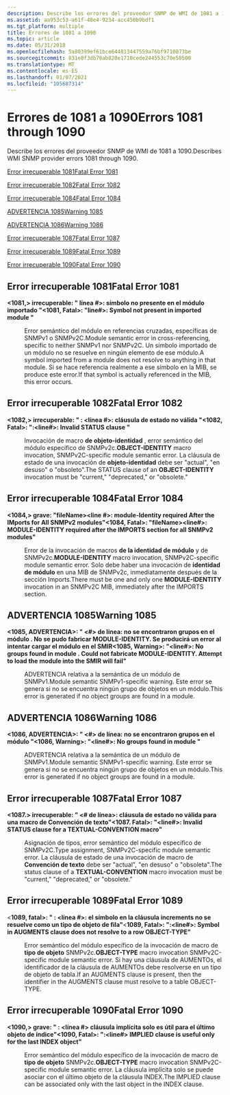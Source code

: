 ```yaml
---
description: Describe los errores del proveedor SNMP de WMI de 1081 a 1090.
ms.assetid: aa953c53-a61f-48e4-9234-acc450b9bdf1
ms.tgt_platform: multiple
title: Errores de 1081 a 1090
ms.topic: article
ms.date: 05/31/2018
ms.openlocfilehash: 5a80399ef61bce644813447559a76bf9710873be
ms.sourcegitcommit: 831e8f3db78ab820e1710cede244553c70e50500
ms.translationtype: MT
ms.contentlocale: es-ES
ms.lasthandoff: 01/07/2021
ms.locfileid: "105687314"
---
```

# <a name="errors-1081-through-1090"></a><span data-ttu-id="2f0b0-103">Errores de 1081 a 1090</span><span class="sxs-lookup"><span data-stu-id="2f0b0-103">Errors 1081 through 1090</span></span>

<span data-ttu-id="2f0b0-104">Describe los errores del proveedor SNMP de WMI de 1081 a 1090.</span><span class="sxs-lookup"><span data-stu-id="2f0b0-104">Describes WMI SNMP provider errors 1081 through 1090.</span></span>

[<span data-ttu-id="2f0b0-105">Error irrecuperable 1081</span><span class="sxs-lookup"><span data-stu-id="2f0b0-105">Fatal Error 1081</span></span>](#fatal-error-1081)

[<span data-ttu-id="2f0b0-106">Error irrecuperable 1082</span><span class="sxs-lookup"><span data-stu-id="2f0b0-106">Fatal Error 1082</span></span>](#fatal-error-1082)

[<span data-ttu-id="2f0b0-107">Error irrecuperable 1084</span><span class="sxs-lookup"><span data-stu-id="2f0b0-107">Fatal Error 1084</span></span>](#fatal-error-1084)

[<span data-ttu-id="2f0b0-108">ADVERTENCIA 1085</span><span class="sxs-lookup"><span data-stu-id="2f0b0-108">Warning 1085</span></span>](#warning-1085)

[<span data-ttu-id="2f0b0-109">ADVERTENCIA 1086</span><span class="sxs-lookup"><span data-stu-id="2f0b0-109">Warning 1086</span></span>](#warning-1086)

[<span data-ttu-id="2f0b0-110">Error irrecuperable 1087</span><span class="sxs-lookup"><span data-stu-id="2f0b0-110">Fatal Error 1087</span></span>](#fatal-error-1087)

[<span data-ttu-id="2f0b0-111">Error irrecuperable 1089</span><span class="sxs-lookup"><span data-stu-id="2f0b0-111">Fatal Error 1089</span></span>](#fatal-error-1089)

[<span data-ttu-id="2f0b0-112">Error irrecuperable 1090</span><span class="sxs-lookup"><span data-stu-id="2f0b0-112">Fatal Error 1090</span></span>](#fatal-error-1090)

## <a name="fatal-error-1081"></a><span data-ttu-id="2f0b0-113">Error irrecuperable 1081</span><span class="sxs-lookup"><span data-stu-id="2f0b0-113">Fatal Error 1081</span></span>

<dl> <dt>

<span data-ttu-id="2f0b0-114"><span id="_1081__Fatal_____fileName_line____Symbol__identifier__not_present_in_imported_module__identifier__"></span><span id="_1081__fatal_____filename_line____symbol__identifier__not_present_in_imported_module__identifier__"></span><span id="_1081__FATAL_____FILENAME_LINE____SYMBOL__IDENTIFIER__NOT_PRESENT_IN_IMPORTED_MODULE__IDENTIFIER__"></span>**<1081,> irrecuperable: " <fileName> línea \#>: símbolo <identifier> no presente en el módulo importado <identifier> "**</span><span class="sxs-lookup"><span data-stu-id="2f0b0-114"><span id="_1081__Fatal_____fileName_line____Symbol__identifier__not_present_in_imported_module__identifier__"></span><span id="_1081__fatal_____filename_line____symbol__identifier__not_present_in_imported_module__identifier__"></span><span id="_1081__FATAL_____FILENAME_LINE____SYMBOL__IDENTIFIER__NOT_PRESENT_IN_IMPORTED_MODULE__IDENTIFIER__"></span>**<1081, Fatal>: "<fileName>line\#>: Symbol <identifier> not present in imported module <identifier>"**</span></span>
</dt> <dd>

<span data-ttu-id="2f0b0-115">Error semántico del módulo en referencias cruzadas, específicas de SNMPv1 o SNMPv2C.</span><span class="sxs-lookup"><span data-stu-id="2f0b0-115">Module semantic error in cross-referencing, specific to neither SNMPv1 nor SNMPv2C.</span></span> <span data-ttu-id="2f0b0-116">Un símbolo importado de un módulo no se resuelve en ningún elemento de ese módulo.</span><span class="sxs-lookup"><span data-stu-id="2f0b0-116">A symbol imported from a module does not resolve to anything in that module.</span></span> <span data-ttu-id="2f0b0-117">Si se hace referencia realmente a ese símbolo en la MIB, se produce este error.</span><span class="sxs-lookup"><span data-stu-id="2f0b0-117">If that symbol is actually referenced in the MIB, this error occurs.</span></span>

</dd> </dl>

## <a name="fatal-error-1082"></a><span data-ttu-id="2f0b0-118">Error irrecuperable 1082</span><span class="sxs-lookup"><span data-stu-id="2f0b0-118">Fatal Error 1082</span></span>

<dl> <dt>

<span data-ttu-id="2f0b0-119"><span id="_1082__Fatal_____fileName___line____Invalid_STATUS_clause__clause__"></span><span id="_1082__fatal_____filename___line____invalid_status_clause__clause__"></span><span id="_1082__FATAL_____FILENAME___LINE____INVALID_STATUS_CLAUSE__CLAUSE__"></span>**<1082,> irrecuperable: " <fileName> : <línea \#>: cláusula de estado no válida <clause> "**</span><span class="sxs-lookup"><span data-stu-id="2f0b0-119"><span id="_1082__Fatal_____fileName___line____Invalid_STATUS_clause__clause__"></span><span id="_1082__fatal_____filename___line____invalid_status_clause__clause__"></span><span id="_1082__FATAL_____FILENAME___LINE____INVALID_STATUS_CLAUSE__CLAUSE__"></span>**<1082, Fatal>: "<fileName>:<line\#>: Invalid STATUS clause <clause>"**</span></span>
</dt> <dd>

<span data-ttu-id="2f0b0-120">Invocación de macro **de objeto-identidad** , error semántico del módulo específico de SNMPv2c.</span><span class="sxs-lookup"><span data-stu-id="2f0b0-120">**OBJECT-IDENTITY** macro invocation, SNMPv2C-specific module semantic error.</span></span> <span data-ttu-id="2f0b0-121">La cláusula de estado de una invocación de **objeto-identidad** debe ser "actual", "en desuso" o "obsoleto".</span><span class="sxs-lookup"><span data-stu-id="2f0b0-121">The STATUS clause of an **OBJECT-IDENTITY** invocation must be "current," "deprecated," or "obsolete."</span></span>

</dd> </dl>

## <a name="fatal-error-1084"></a><span data-ttu-id="2f0b0-122">Error irrecuperable 1084</span><span class="sxs-lookup"><span data-stu-id="2f0b0-122">Fatal Error 1084</span></span>

<dl> <dt>

<span data-ttu-id="2f0b0-123"><span id="_1084__Fatal____fileName__line____MODULE-IDENTITY_required_after_the_IMPORTS_section_for_all_SNMPv2_modules_"></span><span id="_1084__fatal____filename__line____module-identity_required_after_the_imports_section_for_all_snmpv2_modules_"></span><span id="_1084__FATAL____FILENAME__LINE____MODULE-IDENTITY_REQUIRED_AFTER_THE_IMPORTS_SECTION_FOR_ALL_SNMPV2_MODULES_"></span>**<1084,> grave: "fileName><line \#>: module-Identity required After the IMports for All SNMPv2 modules"**</span><span class="sxs-lookup"><span data-stu-id="2f0b0-123"><span id="_1084__Fatal____fileName__line____MODULE-IDENTITY_required_after_the_IMPORTS_section_for_all_SNMPv2_modules_"></span><span id="_1084__fatal____filename__line____module-identity_required_after_the_imports_section_for_all_snmpv2_modules_"></span><span id="_1084__FATAL____FILENAME__LINE____MODULE-IDENTITY_REQUIRED_AFTER_THE_IMPORTS_SECTION_FOR_ALL_SNMPV2_MODULES_"></span>**<1084, Fatal>: "fileName><line\#>: MODULE-IDENTITY required after the IMPORTS section for all SNMPv2 modules"**</span></span>
</dt> <dd>

<span data-ttu-id="2f0b0-124">Error de la invocación de macros **de la identidad de módulo** y de SNMPv2c.</span><span class="sxs-lookup"><span data-stu-id="2f0b0-124">**MODULE-IDENTITY** macro invocation, SNMPv2C-specific module semantic error.</span></span> <span data-ttu-id="2f0b0-125">Solo debe haber una invocación de **identidad de módulo** en una MIB de SNMPv2c, inmediatamente después de la sección Imports.</span><span class="sxs-lookup"><span data-stu-id="2f0b0-125">There must be one and only one **MODULE-IDENTITY** invocation in an SNMPv2C MIB, immediately after the IMPORTS section.</span></span>

</dd> </dl>

## <a name="warning-1085"></a><span data-ttu-id="2f0b0-126">ADVERTENCIA 1085</span><span class="sxs-lookup"><span data-stu-id="2f0b0-126">Warning 1085</span></span>

<dl> <dt>

<span data-ttu-id="2f0b0-127"><span id="_1085__Warning_____fileName__line____No_groups_found_in_module__name_._Could_not_fabricate_MODULE-IDENTITY._Attempt_to_load_the_module_into_the_SMIR_will_fail_"></span><span id="_1085__warning_____filename__line____no_groups_found_in_module__name_._could_not_fabricate_module-identity._attempt_to_load_the_module_into_the_smir_will_fail_"></span><span id="_1085__WARNING_____FILENAME__LINE____NO_GROUPS_FOUND_IN_MODULE__NAME_._COULD_NOT_FABRICATE_MODULE-IDENTITY._ATTEMPT_TO_LOAD_THE_MODULE_INTO_THE_SMIR_WILL_FAIL_"></span>**<1085, ADVERTENCIA>: " <fileName><\#> de línea: no se encontraron grupos en el módulo <name> . No se pudo fabricar MODULE-IDENTITY. Se producirá un error al intentar cargar el módulo en el SMIR**</span><span class="sxs-lookup"><span data-stu-id="2f0b0-127"><span id="_1085__Warning_____fileName__line____No_groups_found_in_module__name_._Could_not_fabricate_MODULE-IDENTITY._Attempt_to_load_the_module_into_the_SMIR_will_fail_"></span><span id="_1085__warning_____filename__line____no_groups_found_in_module__name_._could_not_fabricate_module-identity._attempt_to_load_the_module_into_the_smir_will_fail_"></span><span id="_1085__WARNING_____FILENAME__LINE____NO_GROUPS_FOUND_IN_MODULE__NAME_._COULD_NOT_FABRICATE_MODULE-IDENTITY._ATTEMPT_TO_LOAD_THE_MODULE_INTO_THE_SMIR_WILL_FAIL_"></span>**<1085, Warning>: "<fileName><line\#>: No groups found in module <name>. Could not fabricate MODULE-IDENTITY. Attempt to load the module into the SMIR will fail"**</span></span>
</dt> <dd>

<span data-ttu-id="2f0b0-128">ADVERTENCIA relativa a la semántica de un módulo de SNMPv1.</span><span class="sxs-lookup"><span data-stu-id="2f0b0-128">Module semantic SNMPv1-specific warning.</span></span> <span data-ttu-id="2f0b0-129">Este error se genera si no se encuentra ningún grupo de objetos en un módulo.</span><span class="sxs-lookup"><span data-stu-id="2f0b0-129">This error is generated if no object groups are found in a module.</span></span>

</dd> </dl>

## <a name="warning-1086"></a><span data-ttu-id="2f0b0-130">ADVERTENCIA 1086</span><span class="sxs-lookup"><span data-stu-id="2f0b0-130">Warning 1086</span></span>

<dl> <dt>

<span data-ttu-id="2f0b0-131"><span id="_1086__Warning_____fileName__line____No_groups_found_in_module__name__"></span><span id="_1086__warning_____filename__line____no_groups_found_in_module__name__"></span><span id="_1086__WARNING_____FILENAME__LINE____NO_GROUPS_FOUND_IN_MODULE__NAME__"></span>**<1086, ADVERTENCIA>: " <fileName><\#> de línea: no se encontraron grupos en el módulo <name> "**</span><span class="sxs-lookup"><span data-stu-id="2f0b0-131"><span id="_1086__Warning_____fileName__line____No_groups_found_in_module__name__"></span><span id="_1086__warning_____filename__line____no_groups_found_in_module__name__"></span><span id="_1086__WARNING_____FILENAME__LINE____NO_GROUPS_FOUND_IN_MODULE__NAME__"></span>**<1086, Warning>: "<fileName><line\#>: No groups found in module <name>"**</span></span>
</dt> <dd>

<span data-ttu-id="2f0b0-132">ADVERTENCIA relativa a la semántica de un módulo de SNMPv1.</span><span class="sxs-lookup"><span data-stu-id="2f0b0-132">Module semantic SNMPv1-specific warning.</span></span> <span data-ttu-id="2f0b0-133">Este error se genera si no se encuentra ningún grupo de objetos en un módulo.</span><span class="sxs-lookup"><span data-stu-id="2f0b0-133">This error is generated if no object groups are found in a module.</span></span>

</dd> </dl>

## <a name="fatal-error-1087"></a><span data-ttu-id="2f0b0-134">Error irrecuperable 1087</span><span class="sxs-lookup"><span data-stu-id="2f0b0-134">Fatal Error 1087</span></span>

<dl> <dt>

<span data-ttu-id="2f0b0-135"><span id="_1087._Fatal_____fileName__line____Invalid_STATUS_clause__clause__for_a_TEXTUAL-CONVENTION_macro_"></span><span id="_1087._fatal_____filename__line____invalid_status_clause__clause__for_a_textual-convention_macro_"></span><span id="_1087._FATAL_____FILENAME__LINE____INVALID_STATUS_CLAUSE__CLAUSE__FOR_A_TEXTUAL-CONVENTION_MACRO_"></span>**<1087.> irrecuperable: " <fileName><\# de línea>: cláusula de estado no válida <clause> para una macro de Convención de texto"**</span><span class="sxs-lookup"><span data-stu-id="2f0b0-135"><span id="_1087._Fatal_____fileName__line____Invalid_STATUS_clause__clause__for_a_TEXTUAL-CONVENTION_macro_"></span><span id="_1087._fatal_____filename__line____invalid_status_clause__clause__for_a_textual-convention_macro_"></span><span id="_1087._FATAL_____FILENAME__LINE____INVALID_STATUS_CLAUSE__CLAUSE__FOR_A_TEXTUAL-CONVENTION_MACRO_"></span>**<1087. Fatal>: "<fileName><line\#>: Invalid STATUS clause <clause> for a TEXTUAL-CONVENTION macro"**</span></span>
</dt> <dd>

<span data-ttu-id="2f0b0-136">Asignación de tipos, error semántico del módulo específico de SNMPv2C.</span><span class="sxs-lookup"><span data-stu-id="2f0b0-136">Type assignment, SNMPv2C-specific module semantic error.</span></span> <span data-ttu-id="2f0b0-137">La cláusula de estado de una invocación de macro de **Convención de texto** debe ser "actual", "en desuso" o "obsoleta".</span><span class="sxs-lookup"><span data-stu-id="2f0b0-137">The status clause of a **TEXTUAL-CONVENTION** macro invocation must be "current," "deprecated," or "obsolete."</span></span>

</dd> </dl>

## <a name="fatal-error-1089"></a><span data-ttu-id="2f0b0-138">Error irrecuperable 1089</span><span class="sxs-lookup"><span data-stu-id="2f0b0-138">Fatal Error 1089</span></span>

<dl> <dt>

<span data-ttu-id="2f0b0-139"><span id="_1089__Fatal_____fileName___line____Symbol__identifier__in_AUGMENTS_clause_does_not_resolve_to_a_row_OBJECT-TYPE_"></span><span id="_1089__fatal_____filename___line____symbol__identifier__in_augments_clause_does_not_resolve_to_a_row_object-type_"></span><span id="_1089__FATAL_____FILENAME___LINE____SYMBOL__IDENTIFIER__IN_AUGMENTS_CLAUSE_DOES_NOT_RESOLVE_TO_A_ROW_OBJECT-TYPE_"></span><**1089, fatal>: " <fileName> : <línea \#>: el símbolo <identifier> en la cláusula increments no se resuelve como un tipo de objeto de fila"**</span><span class="sxs-lookup"><span data-stu-id="2f0b0-139"><span id="_1089__Fatal_____fileName___line____Symbol__identifier__in_AUGMENTS_clause_does_not_resolve_to_a_row_OBJECT-TYPE_"></span><span id="_1089__fatal_____filename___line____symbol__identifier__in_augments_clause_does_not_resolve_to_a_row_object-type_"></span><span id="_1089__FATAL_____FILENAME___LINE____SYMBOL__IDENTIFIER__IN_AUGMENTS_CLAUSE_DOES_NOT_RESOLVE_TO_A_ROW_OBJECT-TYPE_"></span><**1089, Fatal>: "<fileName>:<line\#>: Symbol <identifier> in AUGMENTS clause does not resolve to a row OBJECT-TYPE"**</span></span>
</dt> <dd>

<span data-ttu-id="2f0b0-140">Error semántico del módulo específico de la invocación de macro de **tipo de objeto** SNMPv2c.</span><span class="sxs-lookup"><span data-stu-id="2f0b0-140">**OBJECT-TYPE** macro invocation SNMPv2C-specific module semantic error.</span></span> <span data-ttu-id="2f0b0-141">Si hay una cláusula de AUMENTOs, el identificador de la cláusula de AUMENTOs debe resolverse en un tipo de objeto de tabla.</span><span class="sxs-lookup"><span data-stu-id="2f0b0-141">If an AUGMENTS clause is present, then the identifier in the AUGMENTS clause must resolve to a table OBJECT-TYPE.</span></span>

</dd> </dl>

## <a name="fatal-error-1090"></a><span data-ttu-id="2f0b0-142">Error irrecuperable 1090</span><span class="sxs-lookup"><span data-stu-id="2f0b0-142">Fatal Error 1090</span></span>

<dl> <dt>

<span data-ttu-id="2f0b0-143"><span id="_1090__Fatal_____fileName___line___IMPLIED_clause_is_useful_only_for_the_last_INDEX_object_"></span><span id="_1090__fatal_____filename___line___implied_clause_is_useful_only_for_the_last_index_object_"></span><span id="_1090__FATAL_____FILENAME___LINE___IMPLIED_CLAUSE_IS_USEFUL_ONLY_FOR_THE_LAST_INDEX_OBJECT_"></span>**<1090,> grave: " <fileName> : <línea \#> cláusula implícita solo es útil para el último objeto de índice"**</span><span class="sxs-lookup"><span data-stu-id="2f0b0-143"><span id="_1090__Fatal_____fileName___line___IMPLIED_clause_is_useful_only_for_the_last_INDEX_object_"></span><span id="_1090__fatal_____filename___line___implied_clause_is_useful_only_for_the_last_index_object_"></span><span id="_1090__FATAL_____FILENAME___LINE___IMPLIED_CLAUSE_IS_USEFUL_ONLY_FOR_THE_LAST_INDEX_OBJECT_"></span>**<1090, Fatal>: "<fileName>:<line\#> IMPLIED clause is useful only for the last INDEX object"**</span></span>
</dt> <dd>

<span data-ttu-id="2f0b0-144">Error semántico del módulo específico de la invocación de macro de **tipo de objeto** SNMPv2c.</span><span class="sxs-lookup"><span data-stu-id="2f0b0-144">**OBJECT-TYPE** macro invocation SNMPv2C-specific module semantic error.</span></span> <span data-ttu-id="2f0b0-145">La cláusula implícita solo se puede asociar con el último objeto de la cláusula INDEX.</span><span class="sxs-lookup"><span data-stu-id="2f0b0-145">The IMPLIED clause can be associated only with the last object in the INDEX clause.</span></span>

</dd> </dl>

 

 



